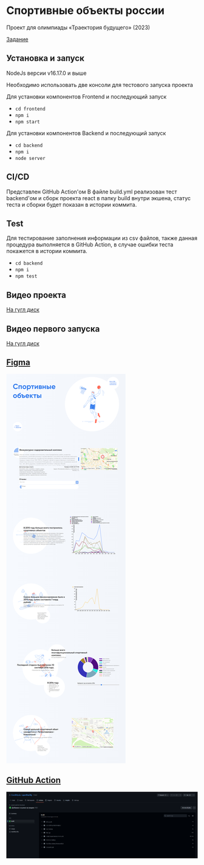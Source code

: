 # Спортивные объекты россии

Проект для олимпиады «Траектория будущего» (2023)

[Задание](https://docs.google.com/document/d/1WRvwdG5xK0eFVcz1GSATC016I4LniECu/edit#)

## Установка и запуск

NodeJs версии v16.17.0 и выше

Необходимо использовать две консоли для тестового запуска проекта

Для установки компонентов Frontend и последующий запуск
* `cd frontend`
* `npm i`
* `npm start`

Для установки компонентов Backend и последующий запуск
* `cd backend`
* `npm i`
* `node server`

## CI/CD

Представлен GitHub Action'ом
В файле build.yml реализован тест backend'ом и сборк проекта react в папку build внутри экшена, статус теста и сборки будет показан в истории коммита.

## Test

Для тестирование заполнения информации из csv файлов, также данная процедура выполняется в GitHub Action, в случае ошибки теста покажется в истории коммита.
* `cd backend`
* `npm i`
* `npm test`

## Видео проекта

[На гугл диск](https://drive.google.com/file/d/1j_sY9xmfGGBGIOxs7ml-zC15QkJLw6m_/view?usp=share_link)

## Видео первого запуска

[На гугл диск](https://drive.google.com/file/d/1H0kaf00nrfG9ZjgOkTisjQsLkY24qGTL/view?usp=share_link)

## [Figma](https://www.figma.com/file/VrhlvZ7qEjK7n0wfB0Incf/Untitled?node-id=1%3A2&t=1XyIDhguVdr4XiFU-1)

![Работающий вариант](https://github.com/DaniilMpala/sportFacilily/blob/master/Screen.png)

## [GitHub Action](https://github.com/DaniilMpala/sportFacilily/blob/master/Action.png)

![Работающий вариант](https://github.com/DaniilMpala/sportFacilily/blob/master/Action.png)
